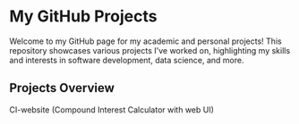 # My GitHub Projects

Welcome to my GitHub page for my academic and personal projects! This repository showcases various projects I've worked on, highlighting my skills and interests in software development, data science, and more.

## Projects Overview

CI-website (Compound Interest Calculator with web UI)




